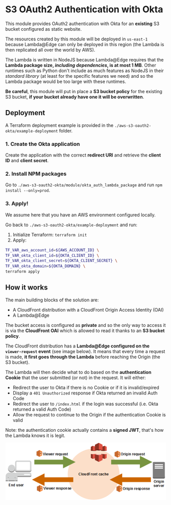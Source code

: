 # S3 OAuth2 Authentication with Okta
This module provides OAuth2 authentication with Okta for an **existing** S3 bucket configured as static website.

The resources created by this module will be deployed in `us-east-1` because Lambda@Edge can only be deployed in this region (the Lambda is then replicated all over the world by AWS).

The Lambda is written in NodeJS because Lambda@Edge requires that the **Lambda package size, _including dependencies_, is at most 1 MB**. Other runtimes such as Python don't include as much features as NodeJS in their _standard library_ (at least for the specific features we need) and so the Lambda package would be too large with these runtimes.

**Be careful**, this module will put in place a **S3 bucket policy** for the existing S3 bucket, **if your bucket already have one it will be overwritten**.


## Deployment
A Terraform deployment example is provided in the `./aws-s3-oauth2-okta/example-deployment` folder.

### 1. Create the Okta application
Create the application with the correct **redirect URI** and retrieve the **client ID** and **client secret**.
  
### 2. Install NPM packages
Go to `./aws-s3-oauth2-okta/module/okta_auth_lambda_package` and run `npm install --only=prod`.

### 3. Apply!
We assume here that you have an AWS environment configured locally.

Go back to `./aws-s3-oauth2-okta/example-deployment` and run:
1. Initialize Terraform: `terraform init`
2. Apply:
```bash
TF_VAR_aws_account_id=${AWS_ACCOUNT_ID} \
TF_VAR_okta_client_id=${OKTA_CLIENT_ID} \
TF_VAR_okta_client_secret=${OKTA_CLIENT_SECRET} \
TF_VAR_okta_domain=${OKTA_DOMAIN} \
terraform apply
```

## How it works
The main building blocks of the solution are:
* A CloudFront distribution with a CloudFront Origin Access Identity (OAI)
* A Lambda@Edge

The bucket access is configured as **private** and so the only way to access it is via the **CloudFront OAI** which is allowed to read it thanks to an **S3 bucket policy**.

The CloudFront distribution has a **Lambda@Edge configured on the `viewer-request` event** (see image below). It means that every time a request is made, **it first goes through the Lambda** before reaching the Origin (the S3 bucket).

The Lambda will then decide what to do based on the **authentication Cookie** that the user submitted (or not) in the request. It will either:
* Redirect the user to Okta if there is no Cookie or if it is invalid/expired
* Display a `401 Unauthorized` response if Okta returned an invalid Auth Code
* Redirect the user to `/index.html` if the login was successful (i.e. Okta returned a valid Auth Code)
* Allow the request to continue to the Origin if the authentication Cookie is valid

Note: the authentication cookie actually contains a **signed JWT**, that's how the Lambda knows it is legit.

<div align="center"><img src="cloudfront-events-that-trigger-lambda-functions.png" alt="CloudFront events that trigger Lambda functions"/></div>
